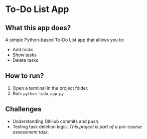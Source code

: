 # To-Do List App

## What this app does?
A simple Python-based To-Do List app that allows you to:
- Add tasks
- Show tasks
- Delete tasks

## How to run?
1. Open a terminal in the project folder.
2. Run: `python todo_app.py`

## Challenges
- Understanding GitHub commits and push.
- Testing task deletion logic.
*This project is part of a pre-course assessment task.*
